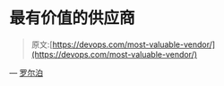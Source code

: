 # 最有价值的供应商

> 原文:[https://devops.com/most-valuable-vendor/](https://devops.com/most-valuable-vendor/)

— [罗尔泊](https://devops.com/author/breselman/)